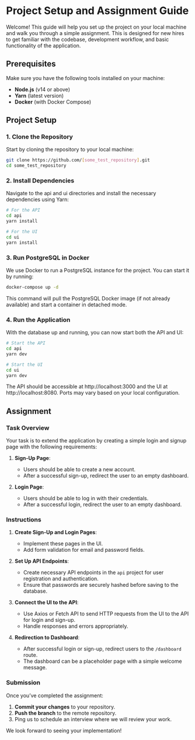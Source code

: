 # Project Setup and Assignment Guide

Welcome! This guide will help you set up the project on your local machine and walk you through a simple assignment. This is designed for new hires to get familiar with the codebase, development workflow, and basic functionality of the application.

## Prerequisites

Make sure you have the following tools installed on your machine:

- **Node.js** (v14 or above)
- **Yarn** (latest version)
- **Docker** (with Docker Compose)

## Project Setup

### 1. Clone the Repository

Start by cloning the repository to your local machine:

```bash
git clone https://github.com/[some_test_repository].git
cd some_test_repository
```

### 2. Install Dependencies

Navigate to the api and ui directories and install the necessary dependencies using Yarn:

```bash
# For the API
cd api
yarn install

# For the UI
cd ui
yarn install
```

### 3. Run PostgreSQL in Docker

We use Docker to run a PostgreSQL instance for the project. You can start it by running:

```bash
docker-compose up -d
```

This command will pull the PostgreSQL Docker image (if not already available) and start a container in detached mode.

### 4. Run the Application

With the database up and running, you can now start both the API and UI:

```bash
# Start the API
cd api
yarn dev

# Start the UI
cd ui
yarn dev
```

The API should be accessible at http://localhost:3000 and the UI at http://localhost:8080. Ports may vary based on your local configuration.


## Assignment

### Task Overview

Your task is to extend the application by creating a simple login and signup page with the following requirements:

1. **Sign-Up Page**:
    - Users should be able to create a new account.
    - After a successful sign-up, redirect the user to an empty dashboard.

2. **Login Page**:
    - Users should be able to log in with their credentials.
    - After a successful login, redirect the user to an empty dashboard.

### Instructions

1. **Create Sign-Up and Login Pages**:
    - Implement these pages in the UI.
    - Add form validation for email and password fields.

2. **Set Up API Endpoints**:
    - Create necessary API endpoints in the `api` project for user registration and authentication.
    - Ensure that passwords are securely hashed before saving to the database.

3. **Connect the UI to the API**:
    - Use Axios or Fetch API to send HTTP requests from the UI to the API for login and sign-up.
    - Handle responses and errors appropriately.

4. **Redirection to Dashboard**:
    - After successful login or sign-up, redirect users to the `/dashboard` route.
    - The dashboard can be a placeholder page with a simple welcome message.

### Submission

Once you’ve completed the assignment:

1. **Commit your changes** to your repository.
2. **Push the branch** to the remote repository.
3. Ping us to schedule an interview where we will review your work.

We look forward to seeing your implementation!
